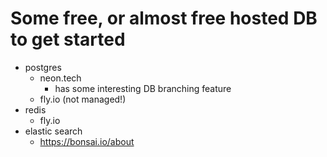 # Some free, or almost free hosted DB to get started

- postgres
  - neon.tech
    - has some interesting DB branching feature
  - fly.io (not managed!)
- redis
  - fly.io
- elastic search 
  - https://bonsai.io/about